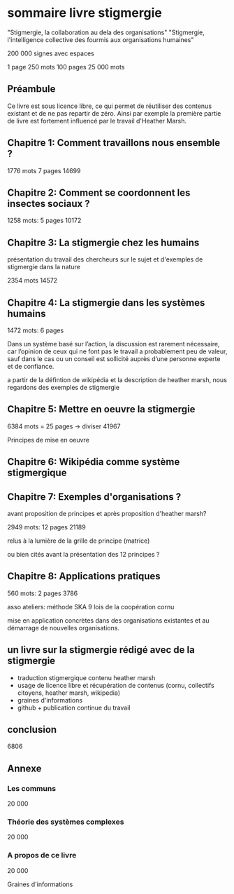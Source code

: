 # sommaire livre stigmergie

"Stigmergie, la collaboration au dela des organisations"
"Stigmergie, l'intelligence collective des fourmis aux organisations humaines"

200 000 signes avec espaces

1 page 	250 mots
100 pages 	25 000 mots

## Préambule

Ce livre est sous licence libre, ce qui permet de réutiliser des contenus existant et de ne pas repartir de zéro. Ainsi par exemple la première partie de livre est fortement influencé par le travail d'Heather Marsh.



## Chapitre 1: Comment travaillons nous ensemble ?

1776 mots 7 pages
14699


## Chapitre 2: Comment se coordonnent les insectes sociaux ?

1258 mots: 5 pages
10172

## Chapitre 3: La stigmergie chez les humains

présentation du travail des chercheurs sur le sujet et d'exemples de stigmergie dans la nature 

2354 mots
14572

## Chapitre 4: La stigmergie dans les systèmes humains

1472 mots: 6 pages


Dans un système basé sur l’action, la discussion est rarement nécessaire, car l’opinion de ceux qui ne font pas le travail a probablement peu de valeur, sauf dans le cas ou un conseil est sollicité auprès d’une personne experte et de confiance.

a partir de la défintion de wikipédia et la description de heather marsh, nous regardons des exemples de stigmergie

## Chapitre 5: Mettre en oeuvre la stigmergie

6384 mots = 25 pages -> diviser
41967

Principes de mise en oeuvre

## Chapitre 6: Wikipédia comme système stigmergique




## Chapitre 7: Exemples d'organisations ?

avant proposition de principes et après proposition d'heather marsh?

2949 mots: 12 pages
21189

relus à la lumière de la grille de principe (matrice)

ou bien cités avant la présentation des 12 principes ?

## Chapitre 8: Applications pratiques

560 mots: 2 pages
3786

asso
ateliers: méthode SKA
9 lois de la coopération cornu

mise en application concrètes dans des organisations existantes et au démarrage de nouvelles organisations.

## un livre sur la stigmergie rédigé avec de la stigmergie

- traduction stigmergique contenu heather marsh
- usage de licence libre et récupération de contenus (cornu, collectifs citoyens, heather marsh, wikipedia)
- graines d'informations
- github + publication continue du travail


## conclusion

6806

## Annexe

### Les communs
20 000

### Théorie des systèmes complexes

20 000

### A propos de ce livre

20 000

Graines d'informations


